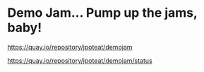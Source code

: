 # Demo Jam... Pump up the jams, baby!


https://quay.io/repository/jpoteat/demojam

https://quay.io/repository/jpoteat/demojam/status
